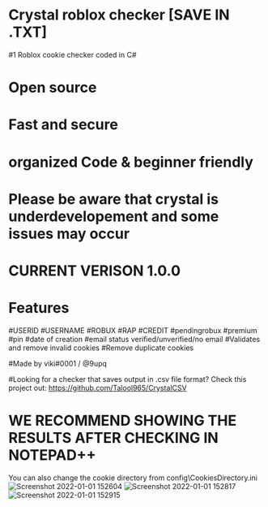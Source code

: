 # Crystal roblox checker [SAVE IN .TXT]
#1 Roblox cookie checker coded in C#
# Open source
# Fast and secure
# organized Code & beginner friendly
# Please be aware that crystal is underdevelopement and some issues may occur
# CURRENT VERISON 1.0.0
# Features
#USERID
#USERNAME
#ROBUX
#RAP
#CREDIT
#pendingrobux
#premium
#pin
#date of creation
#email status verified/unverified/no email
#Validates and remove invalid cookies
#Remove duplicate cookies

#Made by viki#0001 / @9upq

#Looking for a checker that saves output in .csv file format?
Check this project out: https://github.com/Talool965/CrystalCSV


# WE RECOMMEND SHOWING THE RESULTS AFTER CHECKING IN NOTEPAD++
You can also change the cookie directory from config\CookiesDirectory.ini
![Screenshot 2022-01-01 152604](https://user-images.githubusercontent.com/69878842/147850525-9e61aa00-4c55-4af2-8d29-93c59e2dd01b.png)
![Screenshot 2022-01-01 152817](https://user-images.githubusercontent.com/69878842/147850560-5ed64315-1221-43f1-a528-c9933dee83da.png)
![Screenshot 2022-01-01 152915](https://user-images.githubusercontent.com/69878842/147850570-91188bee-cd49-4409-b2b2-d6269b610758.png)
